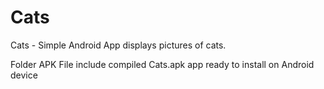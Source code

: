 # Cats

Cats - Simple Android App displays pictures of cats.

Folder APK File include compiled Cats.apk app ready to install on Android device
